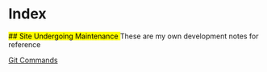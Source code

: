 # Index
<mark> 
## Site Undergoing Maintenance
</mark>
These are my own development notes for reference

[Git Commands](gitcommands.html)
